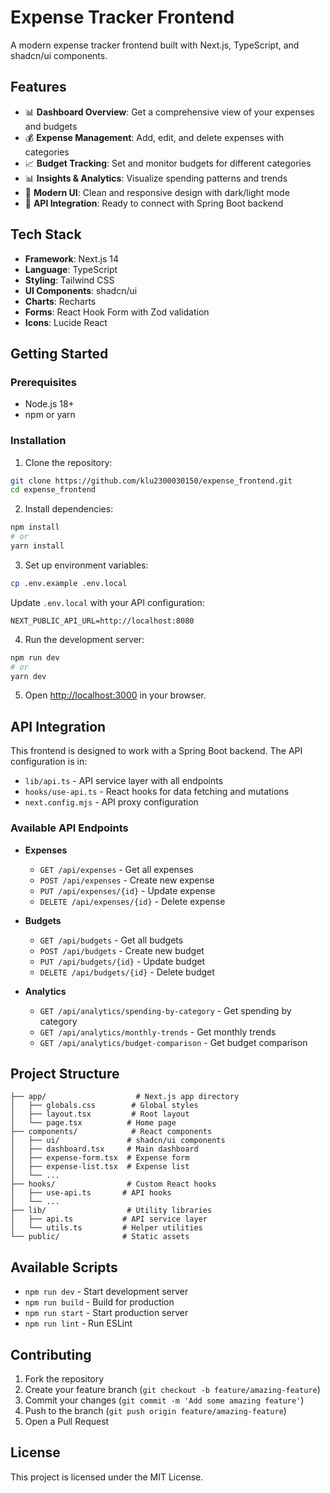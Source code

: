 # Expense Tracker Frontend

A modern expense tracker frontend built with Next.js, TypeScript, and shadcn/ui components.

## Features

- 📊 **Dashboard Overview**: Get a comprehensive view of your expenses and budgets
- 💰 **Expense Management**: Add, edit, and delete expenses with categories
- 📈 **Budget Tracking**: Set and monitor budgets for different categories
- 📊 **Insights & Analytics**: Visualize spending patterns and trends
- 🎨 **Modern UI**: Clean and responsive design with dark/light mode
- 🔌 **API Integration**: Ready to connect with Spring Boot backend

## Tech Stack

- **Framework**: Next.js 14
- **Language**: TypeScript
- **Styling**: Tailwind CSS
- **UI Components**: shadcn/ui
- **Charts**: Recharts
- **Forms**: React Hook Form with Zod validation
- **Icons**: Lucide React

## Getting Started

### Prerequisites

- Node.js 18+ 
- npm or yarn

### Installation

1. Clone the repository:
```bash
git clone https://github.com/klu2300030150/expense_frontend.git
cd expense_frontend
```

2. Install dependencies:
```bash
npm install
# or
yarn install
```

3. Set up environment variables:
```bash
cp .env.example .env.local
```

Update `.env.local` with your API configuration:
```env
NEXT_PUBLIC_API_URL=http://localhost:8080
```

4. Run the development server:
```bash
npm run dev
# or
yarn dev
```

5. Open [http://localhost:3000](http://localhost:3000) in your browser.

## API Integration

This frontend is designed to work with a Spring Boot backend. The API configuration is in:

- `lib/api.ts` - API service layer with all endpoints
- `hooks/use-api.ts` - React hooks for data fetching and mutations
- `next.config.mjs` - API proxy configuration

### Available API Endpoints

- **Expenses**
  - `GET /api/expenses` - Get all expenses
  - `POST /api/expenses` - Create new expense
  - `PUT /api/expenses/{id}` - Update expense
  - `DELETE /api/expenses/{id}` - Delete expense

- **Budgets**
  - `GET /api/budgets` - Get all budgets
  - `POST /api/budgets` - Create new budget
  - `PUT /api/budgets/{id}` - Update budget
  - `DELETE /api/budgets/{id}` - Delete budget

- **Analytics**
  - `GET /api/analytics/spending-by-category` - Get spending by category
  - `GET /api/analytics/monthly-trends` - Get monthly trends
  - `GET /api/analytics/budget-comparison` - Get budget comparison

## Project Structure

```
├── app/                    # Next.js app directory
│   ├── globals.css        # Global styles
│   ├── layout.tsx         # Root layout
│   └── page.tsx          # Home page
├── components/            # React components
│   ├── ui/               # shadcn/ui components
│   ├── dashboard.tsx     # Main dashboard
│   ├── expense-form.tsx  # Expense form
│   ├── expense-list.tsx  # Expense list
│   └── ...
├── hooks/                # Custom React hooks
│   ├── use-api.ts       # API hooks
│   └── ...
├── lib/                  # Utility libraries
│   ├── api.ts           # API service layer
│   └── utils.ts         # Helper utilities
└── public/              # Static assets
```

## Available Scripts

- `npm run dev` - Start development server
- `npm run build` - Build for production
- `npm run start` - Start production server
- `npm run lint` - Run ESLint

## Contributing

1. Fork the repository
2. Create your feature branch (`git checkout -b feature/amazing-feature`)
3. Commit your changes (`git commit -m 'Add some amazing feature'`)
4. Push to the branch (`git push origin feature/amazing-feature`)
5. Open a Pull Request

## License

This project is licensed under the MIT License.